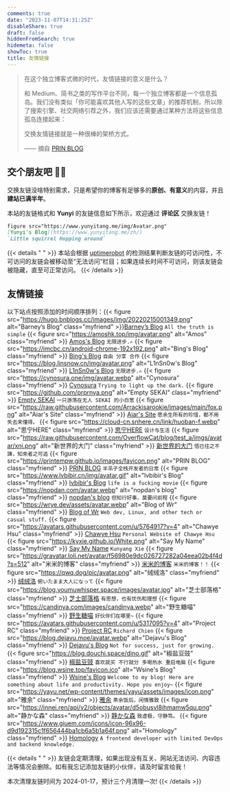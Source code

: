 ```yaml
---
comments: true
date: "2023-11-07T14:31:25Z"
disableShare: true
draft: false
hiddenFromSearch: true
hidemeta: false
showToc: true
title: 友情链接
---
```


> 在这个独立博客式微的时代，友情链接的意义是什么？
> 
> 和 Medium、简书之类的写作平台不同，每一个独立博客都是一个信息孤岛。我们没有类似「你可能喜欢其他人写的这些文章」的推荐机制，所以除了搜索引擎、社交网络引荐之外，我们应该还需要通过某种方法将这些信息孤岛连接起来：
> 
> 交换友情链接就是一种很棒的架桥方式。
> 
> —— 摘自 [PRIN BLOG](https://printempw.github.io/friends/) 

## 交个朋友吧 👋🏼

交换友链没啥特别需求，只是希望你的博客有足够多的**原创、有意义**的内容，并且**建站已满半年**。

本站的友链格式和 **Yunyi** 的友链信息如下所示，欢迎通过 **评论区** 交换友链！
```markdown
figure src="https://www.yunyitang.me/img/Avatar.png" 
[Yunyi's Blog](https://www.yunyitang.me/zh/) 
`Little squirrel Hopping around`
```

{{< details " " >}}
本站会根据 [uptimerobot](https://uptimerobot.com/api/) 的检测结果判断友链的可访问性，不可访问的友链会被移动至“无法访问”栏目；如果连续长时间不可访问，则该友链会被隐藏，直至可正常访问。
{{< /details >}}


## 友情链接 

以下站点按照添加的时间顺序排列：{{< figure src="https://hugo.bnblogs.cc/images/img/20220215001349.png" alt="Barney’s Blog" class="myfriend" >}}[Barney’s Blog](https://hugo.bnblogs.cc/) `All the truth is simple` {{< figure src="https://amoshk.top/img/avatar.png" alt="Amos" class="myfriend" >}} [Amos's Blog](https://amoshk.top/) `无限进步.✍️` {{< figure src="https://imcbc.cn/android-chrome-192x192.png" alt="Bing's Blog" class="myfriend" >}} [Bing's Blog](https://imcbc.cn/) `自由 分享 合作` {{< figure src="https://blog.linsnow.cn/img/avatar.png" alt="L1nSn0w's Blog" class="myfriend" >}} [L1nSn0w's Blog](https://blog.linsnow.cn) `无限进步.✍️` {{< figure src="https://cynosura.one/img/avatar.webp" alt="Cynosura" class="myfriend" >}} [Cynosura](https://cynosura.one) `Trying to light up the dark.` {{< figure src="https://github.com/prprnya.png" alt="Empty SEKAI" class="myfriend" >}} [Empty SEKAI](https://prpr.rip) `一只游荡在无人 SEKAI 的小白葱` {{< figure src="https://raw.githubusercontent.com/Arrackisarookie/images/main/fox.png" alt="Aiar's Site" class="myfriend" >}} [Aiar's Site](https://aiar.site) `愿余生所有的珍惜，都不用失去来懂得。` {{< figure src="https://cloud-cn.snhere.cn/link/huoban-f.webp" alt="思宁HERE" class="myfriend" >}} [思宁HERE](https://www.snhere.com) `设计与生活` {{< figure src="https://raw.githubusercontent.com/OverflowCat/blog/test_a/imgs/avatar/xni.png" alt="新世界的大门" class="myfriend" >}} [新世界的大门](https://blog.xinshijiededa.men) `悟已往之不諫，知來者之可追` {{< figure src="https://printempw.github.io/images/favicon.png" alt="PRIN BLOG" class="myfriend" >}} [PRIN BLOG](https://printempw.github.io) `半吊子全栈开发者的日常` {{< figure src="https://www.lvbibir.cn/img/avatar.gif" alt="lvbibir's Blog" class="myfriend" >}} [lvbibir's Blog](https://www.lvbibir.cn) `life is a fucking movie` {{< figure src="https://nopdan.com/avatar.webp" alt="nopdan's blog" class="myfriend" >}} [nopdan's blog](https://nopdan.com/) `但知行好事，莫要问前程` {{< figure src="https://wrye.dev/assets/avatar.webp" alt="Blog of Wr" class="myfriend" >}} [Blog of Wr](https://wrye.dev/) `Web dev, Linux, and other tech or casual stuff.` {{< figure src="https://avatars.githubusercontent.com/u/5764917?v=4" alt="Chawye Hsu" class="myfriend" >}} [Chawye Hsu](https://chawyehsu.com) `Personal Website of Chawye Hsu` {{< figure src="https://kyxie.github.io/White.png" alt="Say My Name" class="myfriend" >}} [Say My Name](https://kyxie.github.io/zh/) `Kunyang Xie` {{< figure src="https://gravatar.loli.net/avatar/f56980e9dc026727282a04eea02b4f4d?s=512" alt="米米的博客" class="myfriend" >}} [米米的博客](https://zhangshuqiao.org) `米米的博客！！` {{< figure src="https://qwq.dog/pic/avatar.png" alt="绒绒洛" class="myfriend" >}} [绒绒洛](https://qwq.dog) `俯いたまま大人になって` {{< figure src="https://blog.youmuwhisper.space/images/avatar.jpg" alt="芝士部落格" class="myfriend" >}} [芝士部落格](https://blog.youmuwhisper.space) `有思想，也有忧伤和理想` {{< figure src="https://candinya.com/images/candinya.webp" alt="野生糖喵" class="myfriend" >}} [野生糖喵](https://candinya.com/) `好伙伴们在哪里~` {{< figure src="https://avatars.githubusercontent.com/u/5317095?v=4" alt="Project RC" class="myfriend" >}} [Project RC](https://stdrc.cc) `Richard Chien` {{< figure src="https://blog.dejavu.moe/avatar.webp" alt="Dejavu's Blog" class="myfriend" >}} [Dejavu's Blog](https://blog.dejavu.moe/) `Not for success, just for growing.` {{< figure src="https://blog.douchi.space/dino.gif" alt="椒盐豆豉" class="myfriend" >}} [椒盐豆豉](https://blog.douchi.space/#gsc.tab=0) `喜欢就买 不行就分 多喝热水 重启电脑` {{< figure src="https://blog.wsine.top/favicon.ico" alt="Wsine's Blog" class="myfriend" >}} [Wsine's Blog](https://blog.wsine.top) `Welcome to my blog! Here are something about life and productivity. Hope you enjoy~` {{< figure src="https://yayu.net/wp-content/themes/yayu/assets/images/icon.png" alt="雅余" class="myfriend" >}} [雅余](https://yayu.net/) `茶余饭后，闲情雅致` {{< figure src="https://innei.ren/api/v2/objects/avatar/d5obusvl8ihmamw5qu.png" alt="静かな森" class="myfriend" >}} [静かな森](https://innei.in/) `致虚极，守静笃。` {{< figure src="https://www.giuem.com/icons/icon-96x96-d9d192315c1f656444ba1cb6a5b1a64f.png" alt="Homology" class="myfriend" >}} [Homology](https://www.giuem.com) `A frontend developer with limited DevOps and backend knowledge.` 


{{< details " " >}}
友链会定期清理，如果出现没有互关、网站无法访问、内容违法等情况会删除。如有我忘记添加友链的小伙伴，请及时留言给我！

本次清理友链时间为 2024-01-17，预计三个月清理一次!
{{< /details >}}




<!---
yunyi.tang.820@gmail.com
https://www.yunyitang.me/zh/index.xml

大佬，已添加贵站链接了，谢谢😊
名称：Yunyi's Blog
简介：Little squirrel Hopping around
头像：https://www.yunyitang.me/img/Avatar.png
地址：https://www.yunyitang.me/zh/
-->